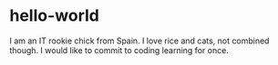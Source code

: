 # hello-world
I am an IT rookie chick from Spain.
I love rice and cats, not combined though.
I would like to commit to coding learning for once.
